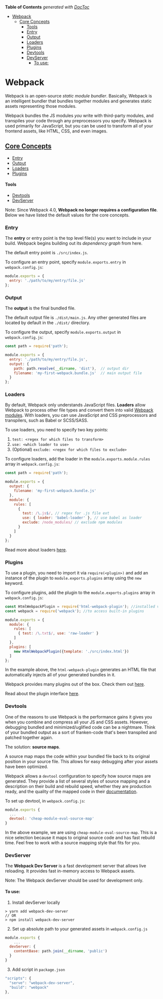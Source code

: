 <!-- START doctoc generated TOC please keep comment here to allow auto update -->
<!-- DON'T EDIT THIS SECTION, INSTEAD RE-RUN doctoc TO UPDATE -->
**Table of Contents**  *generated with [DocToc](https://github.com/thlorenz/doctoc)*

- [Webpack](#webpack)
  - [Core Concepts](#core-concepts)
      - [Tools](#tools)
    - [Entry](#entry)
    - [Output](#output)
    - [Loaders](#loaders)
    - [Plugins](#plugins)
    - [Devtools](#devtools)
    - [DevServer](#devserver)
      - [To use:](#to-use)

<!-- END doctoc generated TOC please keep comment here to allow auto update -->

# Webpack

Webpack is an open-source *static module bundler*. Basically, Webpack is an intelligent bundler that bundles together modules and generates static assets representing those modules.

Webpack bundles the JS modules *you* write with third-party modules, and transpiles your code through any preprocessors you specify. Webpack is used primarily for JavaScript, but you can be used to transform all of your frontend assets, like HTML, CSS, and even images.

<!-- The end result: a single bundled JavaScript file. -->

## [Core Concepts](https://webpack.js.org/concepts/)
- [Entry](#entry)
- [Output](#output)
- [Loaders](#loaders)
- [Plugins](#plugins)

#### Tools
- [Devtools](#devtools)
- [DevServer](#devserver)


Note: Since Webpack 4.0, **Webpack no longer requires a configuration file**. Below we have listed the default values for the core concepts.

### Entry
The **entry** or entry point is the top level file(s) you want to include in your build. Webpack begins building out its *dependency graph* from here.

The default entry point is `./src/index.js`.

To configure an entry point, specify `module.exports.entry` in `webpack.config.js`:
```js
module.exports = {
  entry: './path/to/my/entry/file.js'
};
```

### Output 
The **output** is the final bundled file.

The default output file is `./dist/main.js`. Any other generated files are located by default in the `./dist/` directory.

To configure the output, specify `module.exports.output` in `webpack.config.js`:
```js
const path = require('path');

module.exports = {
  entry: './path/to/my/entry/file.js',
  output: {
    path: path.resolve(__dirname, 'dist'),	// output dir
    filename: 'my-first-webpack.bundle.js'	// main output file
  }
};
```

### Loaders 
By default, Webpack only understands JavaScript files. **Loaders** allow Webpack to process other file types and convert them into valid [Webpack modules](https://webpack.js.org/concepts/modules/). With loaders, you can use JavaScript and CSS preprocessors and transpilers, such as Babel or SCSS/SASS. 

To use loaders, you need to specify two key points:
1. `test: <regex for which files to transform>`
2. `use: <which loader to use>`
3. (Optional) `exclude: <regex for which files to exclude>` 

To configure loaders, add the loader in the `module.exports.module.rules` array in `webpack.config.js`:
```js
const path = require('path');

module.exports = {
  output: {
    filename: 'my-first-webpack.bundle.js'
  },
  module: {
    rules: [
      { 
      	test: /\.js$/, // regex for .js file ext
      	use: { loader: 'babel-loader' }, // use babel as loader
      	exclude: /node_modules/	// exclude npm modules
      }
    ]
  }
};
```

Read more about loaders [here](https://webpack.js.org/concepts/loaders/).

### Plugins

To use a plugin, you need to import it via `require(<plugin>)` and add an instance of the plugin to `module.exports.plugins` array using the `new` keyword.

To configure plugins, add the plugin to the `module.exports.plugins` array in `webpack.config.js`:
```js
const HtmlWebpackPlugin = require('html-webpack-plugin'); //installed via npm
const webpack = require('webpack'); //to access built-in plugins

module.exports = {
  module: {
    rules: [
      { test: /\.txt$/, use: 'raw-loader' }
    ]
  },
  plugins: [
    new HtmlWebpackPlugin({template: './src/index.html'})
  ]
};
```
In the example above, the `html-webpack-plugin` generates an HTML file that automatically injects all of your generated bundles in it.

Webpack provides many plugins out of the box. Check them out [here](https://webpack.js.org/plugins/).

Read about the plugin interface [here](https://webpack.js.org/api/plugins).

### Devtools
One of the reasons to use Webpack is the performance gains it gives you when you combine and compress all your JS and CSS assets. However, debugging bundled and minimized/uglified code can be a nightmare. Think of your bundled output as a sort of franken-code that's been transpiled and patched together again.

The solution: **source maps**. 

A source map maps the code within your bundled file back to its original position in your source file. This allows for easy debugging after your assets have been optimized.

Webpack allows a `devtool` configuration to specify how source maps are generated. They provide a list of several styles of source mapping and a description on their build and rebuild speed, whether they are production ready, and the quality of the mapped code in their [documentation](https://webpack.js.org/configuration/devtool/).

To set up devtool, in `webpack.config.js`:
```js
module.exports {
  ...
  devtool: 'cheap-module-eval-source-map'
}
```
In the above example, we are using `cheap-module-eval-source-map`. This is a nice selection because it maps to original source code and has fast rebuild time. Feel free to work with a source mapping style that fits for you.

### DevServer
The **Webpack Dev Server** is a fast development server that allows live reloading. It provides fast in-memory access to Webpack assets. 

Note: The Webpack devServer should be used for development only.

#### To use:
1. Install devServer locally
```
> yarn add webpack-dev-server
// OR
> npm install webpack-dev-server
```
2. Set up absolute path to your generated assets in `webpack.config.js`
```js
module.exports {
    ...
  devServer: {
    contentBase: path.join(__dirname, 'public')
  }
}
```
3. Add script in `package.json`
```js 
"scripts": {
  "serve": "webpack-dev-server",
  "build": "webpack"
},
```